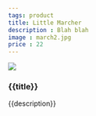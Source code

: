 ```yaml
---
tags: product
title: Little Marcher
description : Blah blah
image : march2.jpg
price : 22
---
```


<img class="product-image" src="/assets/images/{{ image }}"/>
<h3>{{title}}</h3>
<p>{{description}}</p>